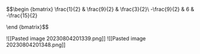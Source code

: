 
$$\begin {bmatrix} 
\frac{1}{2} & \frac{9}{2} & \frac{3}{2}\\
-\frac{9}{2} & 6 & -\frac{15}{2}

\end {bmatrix}$$

![[Pasted image 20230804201339.png]]
![[Pasted image 20230804201348.png]]
